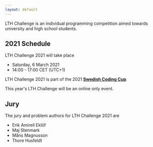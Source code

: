 ```yaml
---
layout: default
---
```


LTH Challenge is an individual programming competition aimed towards university and high school students.

## 2021 Schedule

LTH Challenge 2021 will take place
* Saturday, 6 March 2021
* 14:00 - 17:00 CET (UTC+1)

LTH Challenge 2021 is part of the 2021 **[Swedish Coding Cup](http://codingcup.se/)**.

This year's LTH Challenge will be an online only event.


## Jury

The jury and problem authors for LTH Challenge 2021 are

* Erik Amirell Eklöf
* Maj Stenmark
* Måns Magnusson
* Thore Husfeldt

